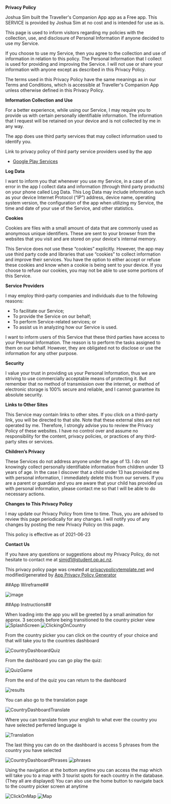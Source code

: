 **Privacy Policy**

Joshua Sim built the Traveller's Companion App app as a Free app. This SERVICE is provided by Joshua Sim at no cost and is intended for use as is.

This page is used to inform visitors regarding my policies with the collection, use, and disclosure of Personal Information if anyone decided to use my Service.

If you choose to use my Service, then you agree to the collection and use of information in relation to this policy. The Personal Information that I collect is used for providing and improving the Service. I will not use or share your information with anyone except as described in this Privacy Policy.

The terms used in this Privacy Policy have the same meanings as in our Terms and Conditions, which is accessible at Traveller's Companion App unless otherwise defined in this Privacy Policy.

**Information Collection and Use**

For a better experience, while using our Service, I may require you to provide us with certain personally identifiable information. The information that I request will be retained on your device and is not collected by me in any way.

The app does use third party services that may collect information used to identify you.

Link to privacy policy of third party service providers used by the app

*   [Google Play Services](https://www.google.com/policies/privacy/)

**Log Data**

I want to inform you that whenever you use my Service, in a case of an error in the app I collect data and information (through third party products) on your phone called Log Data. This Log Data may include information such as your device Internet Protocol (“IP”) address, device name, operating system version, the configuration of the app when utilizing my Service, the time and date of your use of the Service, and other statistics.

**Cookies**

Cookies are files with a small amount of data that are commonly used as anonymous unique identifiers. These are sent to your browser from the websites that you visit and are stored on your device's internal memory.

This Service does not use these “cookies” explicitly. However, the app may use third party code and libraries that use “cookies” to collect information and improve their services. You have the option to either accept or refuse these cookies and know when a cookie is being sent to your device. If you choose to refuse our cookies, you may not be able to use some portions of this Service.

**Service Providers**

I may employ third-party companies and individuals due to the following reasons:

*   To facilitate our Service;
*   To provide the Service on our behalf;
*   To perform Service-related services; or
*   To assist us in analyzing how our Service is used.

I want to inform users of this Service that these third parties have access to your Personal Information. The reason is to perform the tasks assigned to them on our behalf. However, they are obligated not to disclose or use the information for any other purpose.

**Security**

I value your trust in providing us your Personal Information, thus we are striving to use commercially acceptable means of protecting it. But remember that no method of transmission over the internet, or method of electronic storage is 100% secure and reliable, and I cannot guarantee its absolute security.

**Links to Other Sites**

This Service may contain links to other sites. If you click on a third-party link, you will be directed to that site. Note that these external sites are not operated by me. Therefore, I strongly advise you to review the Privacy Policy of these websites. I have no control over and assume no responsibility for the content, privacy policies, or practices of any third-party sites or services.

**Children’s Privacy**

These Services do not address anyone under the age of 13. I do not knowingly collect personally identifiable information from children under 13 years of age. In the case I discover that a child under 13 has provided me with personal information, I immediately delete this from our servers. If you are a parent or guardian and you are aware that your child has provided us with personal information, please contact me so that I will be able to do necessary actions.

**Changes to This Privacy Policy**

I may update our Privacy Policy from time to time. Thus, you are advised to review this page periodically for any changes. I will notify you of any changes by posting the new Privacy Policy on this page.

This policy is effective as of 2021-06-23

**Contact Us**

If you have any questions or suggestions about my Privacy Policy, do not hesitate to contact me at simjd1@student.op.ac.nz.

This privacy policy page was created at [privacypolicytemplate.net](https://privacypolicytemplate.net) and modified/generated by [App Privacy Policy Generator](https://app-privacy-policy-generator.nisrulz.com/)

##App Wireframe##

![image](https://user-images.githubusercontent.com/7763967/123026834-f2aee900-d430-11eb-9dc1-8287d6a51c13.png)

##App Instructions##

When loading into the app you will be greeted by a small animation for approx. 3 seconds before being transitioned to the country picker view
![SplashScreen](https://user-images.githubusercontent.com/7763967/123023977-787c6580-d42c-11eb-8545-1e79b60d4d65.jpg)
![ClickingOnCountry](https://user-images.githubusercontent.com/7763967/123023868-4965f400-d42c-11eb-9483-5b5e8dfba538.jpg)

From the country picker you can click on the country of your choice and that will take you to the countries dashboard

![CountryDashboardQuiz](https://user-images.githubusercontent.com/7763967/123024060-96e26100-d42c-11eb-9259-d2149601750d.jpg)

From the dashboard you can go play the quiz:

![QuizGame](https://user-images.githubusercontent.com/7763967/123024109-a8c40400-d42c-11eb-905f-1b915f16f652.jpg)

From the end of the quiz you can return to the dashboard

![results](https://user-images.githubusercontent.com/7763967/123024176-bf6a5b00-d42c-11eb-8e28-83ba2194341e.jpg)

You can also go to the translation page

![CountryDashboardTranslate](https://user-images.githubusercontent.com/7763967/123024207-cee9a400-d42c-11eb-97ae-24a29d46ea11.jpg)

Where you can translate from your english to what ever the country you have selected perferred language is

![Translation](https://user-images.githubusercontent.com/7763967/123024297-f17bbd00-d42c-11eb-8031-91c425f2c329.jpg)

The last thing you can do on the dashboard is access 5 phrases from the country you have selected

![CountryDashboardPhrases](https://user-images.githubusercontent.com/7763967/123024374-140dd600-d42d-11eb-83da-523daf7f5694.jpg)
![phrases](https://user-images.githubusercontent.com/7763967/123024395-196b2080-d42d-11eb-9988-ca3790c6cdc7.jpg)

Using the navigation at the bottom anytime you can access the map which will take you to a map with 3 tourist spots for each country in the database. (They all are displayed)
You can also use the home button to navigate back to the country picker screen at anytime

![ClickOnMap](https://user-images.githubusercontent.com/7763967/123024549-520afa00-d42d-11eb-8bfb-5709f2f30121.jpg)
![Map](https://user-images.githubusercontent.com/7763967/123024558-5800db00-d42d-11eb-8146-af6c567e62ab.jpg)
